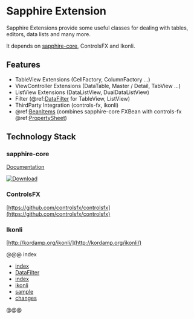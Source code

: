 # Sapphire Extension

Sapphire Extensions provide some useful classes for dealing with tables,
editors, data lists and many more.

It depends on [sapphire-core](https://sfxcode.github.io/sapphire-core), ControlsFX and Ikonli.

## Features

- TableView Extensions (CellFactory, ColumnFactory ...)
- ViewController Extensions (DataTable, Master / Detail, TabView ...)
- ListView Extensions (DataListView, DualDataListView)
- Filter (@ref:[DataFilter](filter/index.md) for TableView, ListView)
- ThirdParty Integration (controls-fx, ikonli)
- @ref:[BeanItems](controlsfx/bean_items.md) (combines sapphire-core FXBean with controls-fx
  @ref:[PropertySheet](controlsfx/property_sheet.md))

## Technology Stack

### sapphire-core

[Documentation](https://sfxcode.github.io/sapphire-core)

[ ![Download](https://api.bintray.com/packages/sfxcode/maven/sapphire-core/images/download.svg) ](https://bintray.com/sfxcode/maven/sapphire-core/_latestVersion)


### ControlsFX

[https://github.com/controlsfx/controlsfx](https://github.com/controlsfx/controlsfx)

### Ikonli

[http://kordamp.org/ikonli/](http://kordamp.org/ikonli/)

@@@ index

- [index](extensions/index.md)
- [DataFilter](filter/index.md)
- [index](controlsfx/index.md)
- [ikonli](ikonli.md)
- [sample](sample.md)
- [changes](changes.md)

@@@